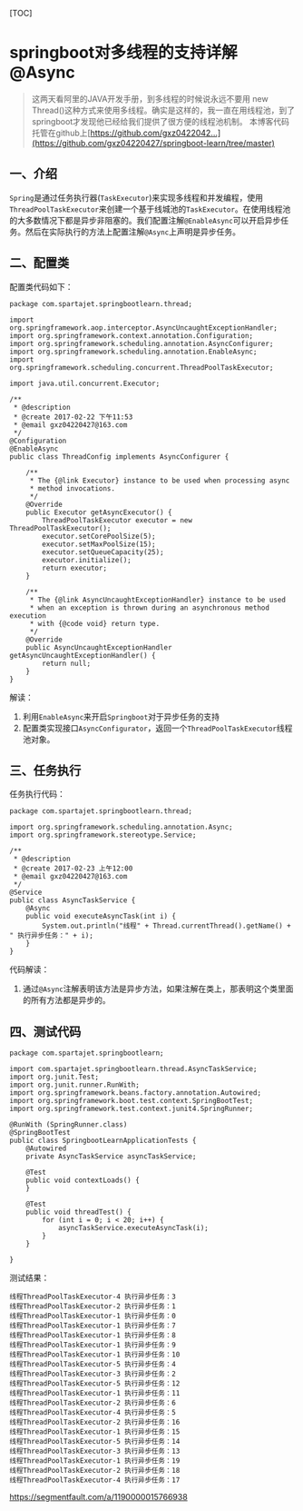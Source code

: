 [TOC]



# springboot对多线程的支持详解 @Async

> 这两天看阿里的JAVA开发手册，到多线程的时候说永远不要用 new Thread()这种方式来使用多线程。确实是这样的，我一直在用线程池，到了springboot才发现他已经给我们提供了很方便的线程池机制。
> 本博客代码托管在github上[https://github.com/gxz0422042...](https://github.com/gxz04220427/springboot-learn/tree/master)

## 一、介绍

`Spring`是通过任务执行器(`TaskExecutor`)来实现多线程和并发编程，使用`ThreadPoolTaskExecutor`来创建一个基于线城池的`TaskExecutor`。在使用线程池的大多数情况下都是异步非阻塞的。我们配置注解`@EnableAsync`可以开启异步任务。然后在实际执行的方法上配置注解`@Async`上声明是异步任务。

## 二、配置类

配置类代码如下：

```
package com.spartajet.springbootlearn.thread;

import org.springframework.aop.interceptor.AsyncUncaughtExceptionHandler;
import org.springframework.context.annotation.Configuration;
import org.springframework.scheduling.annotation.AsyncConfigurer;
import org.springframework.scheduling.annotation.EnableAsync;
import org.springframework.scheduling.concurrent.ThreadPoolTaskExecutor;

import java.util.concurrent.Executor;

/**
 * @description
 * @create 2017-02-22 下午11:53
 * @email gxz04220427@163.com
 */
@Configuration
@EnableAsync
public class ThreadConfig implements AsyncConfigurer {

    /**
     * The {@link Executor} instance to be used when processing async
     * method invocations.
     */
    @Override
    public Executor getAsyncExecutor() {
        ThreadPoolTaskExecutor executor = new ThreadPoolTaskExecutor();
        executor.setCorePoolSize(5);
        executor.setMaxPoolSize(15);
        executor.setQueueCapacity(25);
        executor.initialize();
        return executor;
    }

    /**
     * The {@link AsyncUncaughtExceptionHandler} instance to be used
     * when an exception is thrown during an asynchronous method execution
     * with {@code void} return type.
     */
    @Override
    public AsyncUncaughtExceptionHandler getAsyncUncaughtExceptionHandler() {
        return null;
    }
}
```

解读：

1. 利用`EnableAsync`来开启`Springboot`对于异步任务的支持
2. 配置类实现接口`AsyncConfigurator`，返回一个`ThreadPoolTaskExecutor`线程池对象。

## 三、任务执行

任务执行代码：

```
package com.spartajet.springbootlearn.thread;

import org.springframework.scheduling.annotation.Async;
import org.springframework.stereotype.Service;

/**
 * @description
 * @create 2017-02-23 上午12:00
 * @email gxz04220427@163.com
 */
@Service
public class AsyncTaskService {
    @Async
    public void executeAsyncTask(int i) {
        System.out.println("线程" + Thread.currentThread().getName() + " 执行异步任务：" + i);
    }
}
```

代码解读：

1. 通过`@Async`注解表明该方法是异步方法，如果注解在类上，那表明这个类里面的所有方法都是异步的。

## 四、测试代码

```
package com.spartajet.springbootlearn;

import com.spartajet.springbootlearn.thread.AsyncTaskService;
import org.junit.Test;
import org.junit.runner.RunWith;
import org.springframework.beans.factory.annotation.Autowired;
import org.springframework.boot.test.context.SpringBootTest;
import org.springframework.test.context.junit4.SpringRunner;

@RunWith (SpringRunner.class)
@SpringBootTest
public class SpringbootLearnApplicationTests {
    @Autowired
    private AsyncTaskService asyncTaskService;

    @Test
    public void contextLoads() {
    }

    @Test
    public void threadTest() {
        for (int i = 0; i < 20; i++) {
            asyncTaskService.executeAsyncTask(i);
        }
    }

}
```

测试结果：

```
线程ThreadPoolTaskExecutor-4 执行异步任务：3
线程ThreadPoolTaskExecutor-2 执行异步任务：1
线程ThreadPoolTaskExecutor-1 执行异步任务：0
线程ThreadPoolTaskExecutor-1 执行异步任务：7
线程ThreadPoolTaskExecutor-1 执行异步任务：8
线程ThreadPoolTaskExecutor-1 执行异步任务：9
线程ThreadPoolTaskExecutor-1 执行异步任务：10
线程ThreadPoolTaskExecutor-5 执行异步任务：4
线程ThreadPoolTaskExecutor-3 执行异步任务：2
线程ThreadPoolTaskExecutor-5 执行异步任务：12
线程ThreadPoolTaskExecutor-1 执行异步任务：11
线程ThreadPoolTaskExecutor-2 执行异步任务：6
线程ThreadPoolTaskExecutor-4 执行异步任务：5
线程ThreadPoolTaskExecutor-2 执行异步任务：16
线程ThreadPoolTaskExecutor-1 执行异步任务：15
线程ThreadPoolTaskExecutor-5 执行异步任务：14
线程ThreadPoolTaskExecutor-3 执行异步任务：13
线程ThreadPoolTaskExecutor-1 执行异步任务：19
线程ThreadPoolTaskExecutor-2 执行异步任务：18
线程ThreadPoolTaskExecutor-4 执行异步任务：17
```

https://segmentfault.com/a/1190000015766938